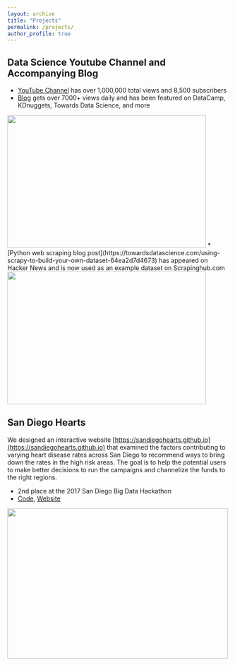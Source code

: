 ```yaml
---
layout: archive
title: "Projects"
permalink: /projects/
author_profile: true
---
```


## Data Science Youtube Channel and Accompanying Blog
* [YouTube	Channel](https://www.youtube.com/c/MichaelGalarnyk) has	over 1,000,000 total views and 8,500 subscribers
* [Blog](https://medium.com/@GalarnykMichael) gets	over 7000+ views	daily	and	has	been	featured	on	DataCamp,	KDnuggets, Towards	Data	Science, and	more<br />
<img src='/images/boxplot.png' width="450" height="300">
* [Python web scraping blog post](https://towardsdatascience.com/using-scrapy-to-build-your-own-dataset-64ea2d7d4673) has appeared on Hacker News and is now used as an example dataset on Scrapinghub.com<br />
<img src='/images/scrapyrightclick.png' width="450" height="300">

## San Diego Hearts
We designed an interactive website [https://sandiegohearts.github.io](https://sandiegohearts.github.io) that examined the factors contributing to varying heart disease rates across San Diego to recommend ways to bring down the rates in the high risk areas. The goal is to help the potential users to make better decisions to run the campaigns and channelize the funds to the right regions.

* 2nd place at the 2017 San Diego Big Data Hackathon
* [Code](https://github.com/sandiegohearts/sandiegohearts.github.io), [Website](https://sandiegohearts.github.io/)<br />
<img src='/images/sanDiegoHearts.png' width="500" height="340">
